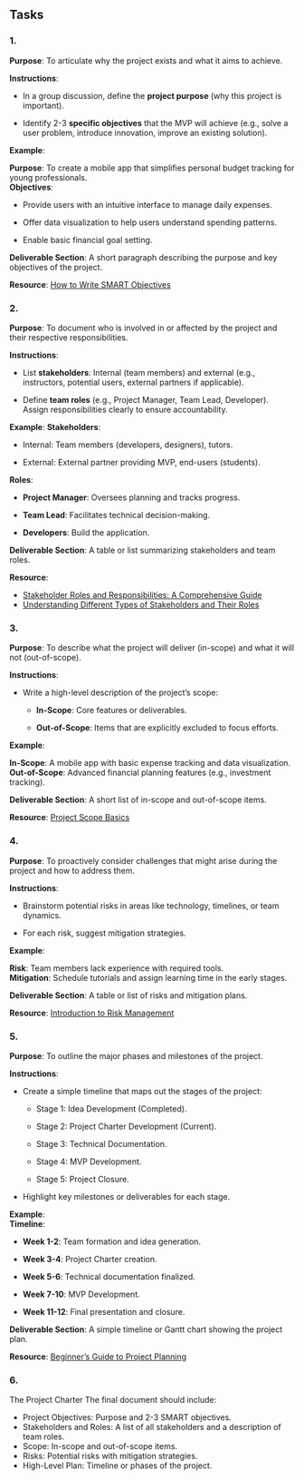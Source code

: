 ## Tasks

### 1.

**Purpose**: To articulate why the project exists and what it aims to achieve.

**Instructions**:

*   In a group discussion, define the **project purpose** (why this project is important).  
    
*   Identify 2-3 **specific objectives** that the MVP will achieve (e.g., solve a user problem, introduce innovation, improve an existing solution).  
    

**Example**:

**Purpose**: To create a mobile app that simplifies personal budget tracking for young professionals.  
**Objectives**:

*   Provide users with an intuitive interface to manage daily expenses.  
    
*   Offer data visualization to help users understand spending patterns.  
    
*   Enable basic financial goal setting.  
    

**Deliverable Section**: A short paragraph describing the purpose and key objectives of the project.

**Resource**: [How to Write SMART Objectives](/rltoken/_LDIBsydArplt-wv1IYRyA "How to Write SMART Objectives")

  

### 2.

**Purpose**: To document who is involved in or affected by the project and their respective responsibilities.

**Instructions**:

*   List **stakeholders**: Internal (team members) and external (e.g., instructors, potential users, external partners if applicable).  
    
*   Define **team roles** (e.g., Project Manager, Team Lead, Developer). Assign responsibilities clearly to ensure accountability.  
    

**Example**: **Stakeholders**:

*   Internal: Team members (developers, designers), tutors.  
    
*   External: External partner providing MVP, end-users (students).

**Roles**:

*   **Project Manager**: Oversees planning and tracks progress.  
    
*   **Team Lead**: Facilitates technical decision-making.  
    
*   **Developers**: Build the application.  
    

**Deliverable Section**: A table or list summarizing stakeholders and team roles.

**Resource**:

*   [Stakeholder Roles and Responsibilities: A Comprehensive Guide](/rltoken/Oflml35Ayv86rYLBth6NCA "Stakeholder Roles and Responsibilities: A Comprehensive Guide")
*   [Understanding Different Types of Stakeholders and Their Roles](/rltoken/FgnzFUAvuklFSoKT6WxgcQ "Understanding Different Types of Stakeholders and Their Roles")

  

### 3.

**Purpose**: To describe what the project will deliver (in-scope) and what it will not (out-of-scope).

**Instructions**:

*   Write a high-level description of the project’s scope:
    *   **In-Scope**: Core features or deliverables.  
        
    *   **Out-of-Scope**: Items that are explicitly excluded to focus efforts.  
        

**Example**:

**In-Scope**: A mobile app with basic expense tracking and data visualization.  
**Out-of-Scope**: Advanced financial planning features (e.g., investment tracking).

**Deliverable Section**: A short list of in-scope and out-of-scope items.

**Resource**: [Project Scope Basics](/rltoken/Gcbjnn9LiRzfCZvVzKra3A "Project Scope Basics")

  

### 4.

**Purpose**: To proactively consider challenges that might arise during the project and how to address them.

**Instructions**:

*   Brainstorm potential risks in areas like technology, timelines, or team dynamics.  
    
*   For each risk, suggest mitigation strategies.  
    

**Example**:

**Risk**: Team members lack experience with required tools.  
**Mitigation**: Schedule tutorials and assign learning time in the early stages.

**Deliverable Section**: A table or list of risks and mitigation plans.

**Resource**: [Introduction to Risk Management](/rltoken/IsdaQY4kLrRTYuQU4956Sw "Introduction to Risk Management")

  

### 5.

**Purpose**: To outline the major phases and milestones of the project.

**Instructions**:

*   Create a simple timeline that maps out the stages of the project:  
    *   Stage 1: Idea Development (Completed).  
        
    *   Stage 2: Project Charter Development (Current).  
        
    *   Stage 3: Technical Documentation.  
        
    *   Stage 4: MVP Development.  
        
    *   Stage 5: Project Closure.  
        
*   Highlight key milestones or deliverables for each stage.  
    

**Example**:  
**Timeline**:

*   **Week 1-2**: Team formation and idea generation.  
    
*   **Week 3-4**: Project Charter creation.  
    
*   **Week 5-6**: Technical documentation finalized.  
    
*   **Week 7-10**: MVP Development.  
    
*   **Week 11-12**: Final presentation and closure.  
    

**Deliverable Section**: A simple timeline or Gantt chart showing the project plan.

**Resource**: [Beginner’s Guide to Project Planning](/rltoken/BswP5-j1C_SvNnG8OkEo7A "Beginner’s Guide to Project Planning")

  

### 6.

The Project Charter The final document should include:

*   Project Objectives: Purpose and 2-3 SMART objectives.
*   Stakeholders and Roles: A list of all stakeholders and a description of team roles.
*   Scope: In-scope and out-of-scope items.
*   Risks: Potential risks with mitigation strategies.
*   High-Level Plan: Timeline or phases of the project.
